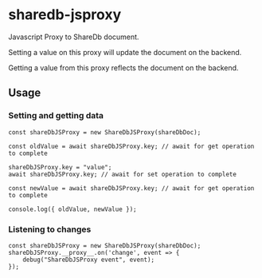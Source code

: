 # sharedb-jsproxy

Javascript Proxy to ShareDb document.  

Setting a value on this proxy will update the document on the backend. 
 
Getting a value from this proxy reflects the document on the backend.  

## Usage

### Setting and getting data
```
const shareDbJSProxy = new ShareDbJSProxy(shareDbDoc);

const oldValue = await shareDbJSProxy.key; // await for get operation to complete

shareDbJSProxy.key = "value";
await shareDbJSProxy.key; // await for set operation to complete

const newValue = await shareDbJSProxy.key; // await for get operation to complete

console.log({ oldValue, newValue });
```

### Listening to changes
```
const shareDbJSProxy = new ShareDbJSProxy(shareDbDoc);
shareDbJSProxy.__proxy__.on('change', event => {
	debug("ShareDbJSProxy event", event);
});
```

